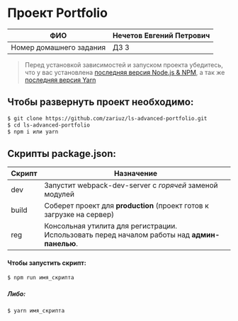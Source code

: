 # Проект Portfolio

| ФИО                     | Нечетов Евгений Петрович |
| ----------------------- | ------------------------ |
| Номер домашнего задания | ДЗ 3                     |

> Перед установкой зависимостей и запуском проекта убедитесь, что у вас установлена [последняя версия Node.js & NPM](https://nodejs.org/en/download/current/), а так же
> [последняя версия Yarn](https://yarnpkg.com/ru/docs/install)

## Чтобы развернуть проект необходимо:

```sh
$ git clone https://github.com/zariuz/ls-advanced-portfolio.git
$ cd ls-advanced-portfolio
$ npm i или yarn
```

## Скрипты package.json:

| Скрипт | Назначение                                                                                   |
| ------ | -------------------------------------------------------------------------------------------- |
| dev    | Запустит webpack-dev-server с _горячей_ заменой модулей                                      |
| build  | Соберет проект для **production** (проект готов к загрузке на сервер)                        |
| reg    | Консольная утилита для регистрации. Использовать перед началом работы над **админ-панелью**. |

#### Чтобы запустить скрипт:

```sh
$ npm run имя_скрипта
```

##### Либо:

```sh
$ yarn имя_скрипта
```

